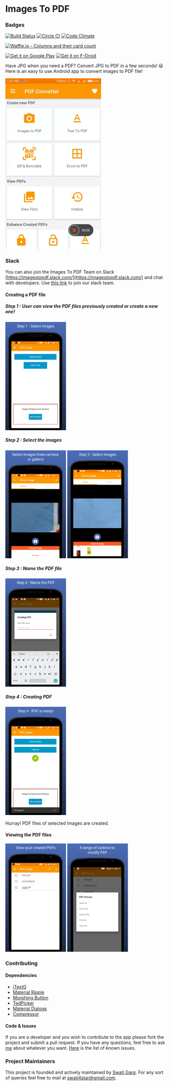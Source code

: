 # Images To PDF

### Badges
[![Build Status](https://travis-ci.org/Swati4star/Images-to-PDF.svg?branch=master)](https://travis-ci.org/Swati4star/Images-to-PDF) [![Circle CI](https://circleci.com/gh/Swati4star/Images-to-PDF.svg?style=svg)](https://circleci.com/gh/Swati4star/Images-to-PDF)
[![Code Climate](https://codeclimate.com/github/Swati4star/Images-to-PDF.svg)](https://codeclimate.com/github/Swati4star/Images-to-PDF)


[![Waffle.io - Columns and their card count](https://badge.waffle.io/Swati4star/Images-to-PDF.svg?columns=all)](https://waffle.io/Swati4star/Images-to-PDF)

<a href="https://play.google.com/store/apps/details?id=swati4star.createpdf"><img alt="Get it on Google Play" src="https://play.google.com/intl/en_us/badges/images/generic/en-play-badge.png" height=80px/></a> [<img src="https://f-droid.org/badge/get-it-on.png" alt="Get it on F-Droid" height="80">](https://f-droid.org/app/swati4star.createpdf) 


Have JPG when you need a PDF? Convert JPG to PDF in a few seconds! :smiley:  
Here is an easy to use Android app to convert images to PDF file!

<img src="/screenshots/image_to_pdf.gif"  width="300px">

### Slack
You can also join the Images To PDF Team on Slack [https://imagestopdf.slack.com/](https://imagestopdf.slack.com/) and chat with developers. Use [this link](https://join.slack.com/t/imagestopdf/shared_invite/enQtMzY3NzkyODY2ODM5LTU2YTk3ZWExMmE0OTJjZGU3ODM1MGM4NzQ2OGNmNjhjYzYzYTBmMzdkNTkxZGY0NGYwZDI3MWQ1NDY5NzA3Yzk) to join our slack team.

#### Creating a PDF file

##### Step 1 : User can view the PDF files previously created or create a new one! 
<img src="/screenshots/options.jpg" width="190px">


##### Step 2 : Select the images
<img src="/screenshots/select.jpg" width="190px"> <img src="/screenshots/selecting2.jpg" width="190px">


##### Step 3 : Name the PDF file
<img src="/screenshots/name.jpg" width="190px">


##### Step 4 : Creating PDF
<img src="/screenshots/done.jpg" width="190px">


Hurray! PDF files of selected images are created.


#### Viewing the PDF files

<img src="/screenshots/list.jpg" width="190px"> <img src="/screenshots/pdf_options.jpg" width="190px">

### Contributing

#### Dependencies
+ [iTextG](http://developers.itextpdf.com/itextg-android)
+ [Material Ripple](https://github.com/balysv/material-ripple)
+ [Morphing Button](https://github.com/dmytrodanylyk/android-morphing-button)
+ [TedPicker](https://github.com/ParkSangGwon/TedPicker)
+ [Material Dialogs](https://github.com/afollestad/material-dialogs)
+ [Compressor](https://github.com/zetbaitsu/Compressor)

#### Code & Issues
If you are a developer and you wish to contribute to the app please fork the project
and submit a pull request.
If you have any questions, feel free to ask [me](mailto:swati4star@gmail.com) about whatever you want.
[Here](https://github.com/Swati4star/Images-to-PDF/issues) is the list of known issues.

### Project Maintainers
This project is founded and actively maintained by [Swati Garg](https://github.com/Swati4star/). For any sort of queries feel free to mail at swati4star@gmail.com.
